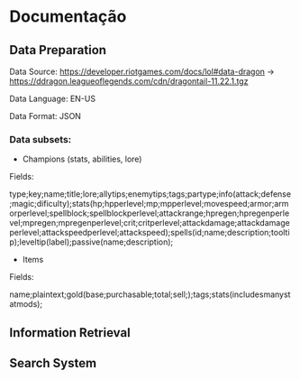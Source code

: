 # Documentação

## Data Preparation

Data Source:  https://developer.riotgames.com/docs/lol#data-dragon -> https://ddragon.leagueoflegends.com/cdn/dragontail-11.22.1.tgz

Data Language: EN-US

Data Format: JSON

### Data subsets:
* Champions (stats, abilities, lore)

Fields:

type;key;name;title;lore;allytips;enemytips;tags;partype;info(attack;defense;magic;dificulty);stats(hp;hpperlevel;mp;mpperlevel;movespeed;armor;armorperlevel;spellblock;spellblockperlevel;attackrange;hpregen;hpregenperlevel;mpregen;mpregenperlevel;crit;critperlevel;attackdamage;attackdamageperlevel;attackspeedperlevel;attackspeed);spells(id;name;description;tooltip);leveltip(label);passive(name;description);

* Items

Fields:

name;plaintext;gold(base;purchasable;total;sell;);tags;stats(includesmanystatmods);




## Information Retrieval

## Search System
